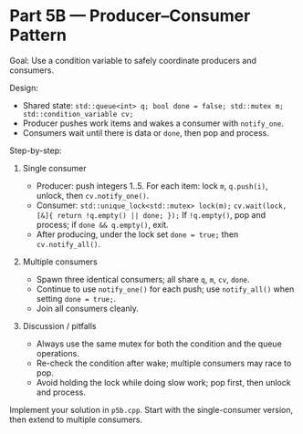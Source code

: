 # Part 5B — Producer–Consumer Pattern

Goal: Use a condition variable to safely coordinate producers and consumers.

Design:
- Shared state: `std::queue<int> q; bool done = false; std::mutex m; std::condition_variable cv;`
- Producer pushes work items and wakes a consumer with `notify_one`.
- Consumers wait until there is data or `done`, then pop and process.

Step-by-step:
1) Single consumer
   - Producer: push integers 1..5. For each item: lock `m`, `q.push(i)`, unlock, then `cv.notify_one()`.
   - Consumer: `std::unique_lock<std::mutex> lock(m);`
     `cv.wait(lock, [&]{ return !q.empty() || done; });`
     If `!q.empty()`, pop and process; if `done && q.empty()`, exit.
   - After producing, under the lock set `done = true;` then `cv.notify_all()`.

2) Multiple consumers
   - Spawn three identical consumers; all share `q`, `m`, `cv`, `done`.
   - Continue to use `notify_one()` for each push; use `notify_all()` when setting `done = true;`.
   - Join all consumers cleanly.

3) Discussion / pitfalls
   - Always use the same mutex for both the condition and the queue operations.
   - Re-check the condition after wake; multiple consumers may race to pop.
   - Avoid holding the lock while doing slow work; pop first, then unlock and process.

Implement your solution in `p5b.cpp`. Start with the single-consumer version, then extend to multiple consumers.

